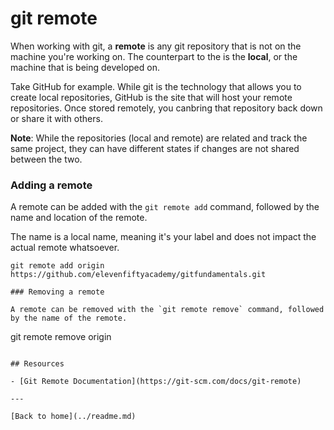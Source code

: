 # git remote

When working with git, a **remote** is any git repository that is not on the machine you're working on. The counterpart to the is the **local**, or the machine that is being developed on.

Take GitHub for example. While git is the technology that allows you to create local repositories, GitHub is the site that will host your remote repositories. Once stored remotely, you canbring that repository back down or share it with others.

**Note**: While the repositories (local and remote) are related and track the same project, they can have different states if changes are not shared between the two.

### Adding a remote

A remote can be added with the `git remote add` command, followed by the name and location of the remote.

The name is a local name, meaning it's your label and does not impact the actual remote whatsoever.

```
git remote add origin https://github.com/elevenfiftyacademy/gitfundamentals.git

### Removing a remote

A remote can be removed with the `git remote remove` command, followed by the name of the remote.

```
git remote remove origin
```

## Resources

- [Git Remote Documentation](https://git-scm.com/docs/git-remote)

---

[Back to home](../readme.md)